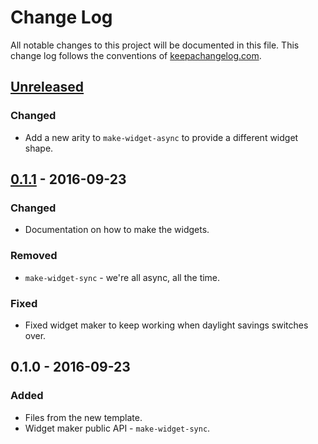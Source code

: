 # Change Log
All notable changes to this project will be documented in this file. This change log follows the conventions of [keepachangelog.com](http://keepachangelog.com/).

## [Unreleased]
### Changed
- Add a new arity to `make-widget-async` to provide a different widget shape.

## [0.1.1] - 2016-09-23
### Changed
- Documentation on how to make the widgets.

### Removed
- `make-widget-sync` - we're all async, all the time.

### Fixed
- Fixed widget maker to keep working when daylight savings switches over.

## 0.1.0 - 2016-09-23
### Added
- Files from the new template.
- Widget maker public API - `make-widget-sync`.

[Unreleased]: https://github.com/your-name/oop-vs-data-modeling/compare/0.1.1...HEAD
[0.1.1]: https://github.com/your-name/oop-vs-data-modeling/compare/0.1.0...0.1.1
